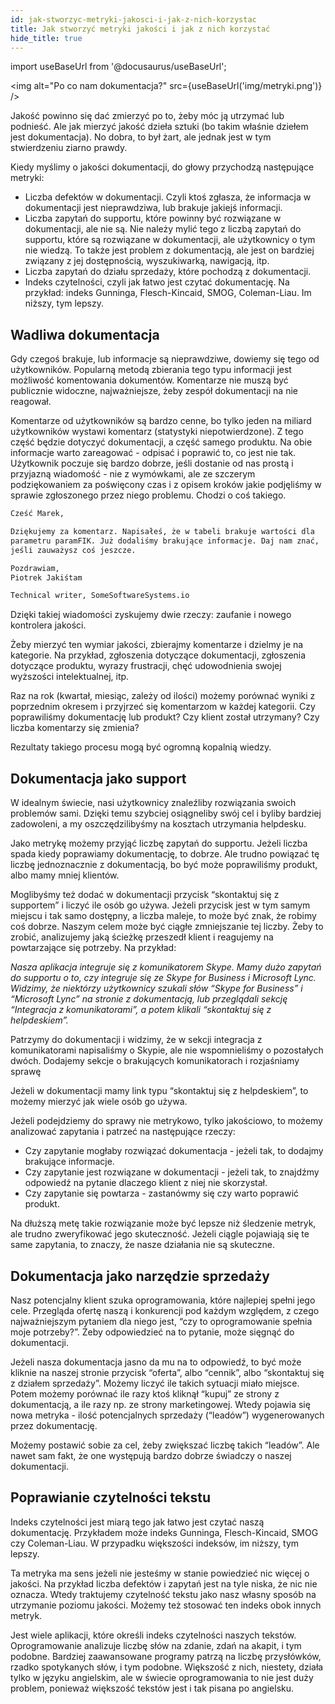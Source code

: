 ```yaml
---
id: jak-stworzyc-metryki-jakosci-i-jak-z-nich-korzystac
title: Jak stworzyć metryki jakości i jak z nich korzystać
hide_title: true
---
```


import useBaseUrl from '@docusaurus/useBaseUrl';

<img alt="Po co nam dokumentacja?" src={useBaseUrl('img/metryki.png')} />

Jakość powinno się dać zmierzyć po to, żeby móc ją utrzymać lub podnieść. Ale
jak mierzyć jakość dzieła sztuki (bo takim właśnie dziełem jest dokumentacja).
No dobra, to był żart, ale jednak jest w tym stwierdzeniu ziarno prawdy.

Kiedy myślimy o jakości dokumentacji, do głowy przychodzą następujące metryki:

-   Liczba defektów w dokumentacji. Czyli ktoś zgłasza, że informacja w
    dokumentacji jest nieprawdziwa, lub brakuje jakiejś informacji.
-   Liczba zapytań do supportu, które powinny być rozwiązane w dokumentacji, ale
    nie są. Nie należy mylić tego z liczbą zapytań do supportu, które są
    rozwiązane w dokumentacji, ale użytkownicy o tym nie wiedzą. To także jest
    problem z dokumentacją, ale jest on bardziej związany z jej dostępnością,
    wyszukiwarką, nawigacją, itp.
-   Liczba zapytań do działu sprzedaży, które pochodzą z dokumentacji.
-   Indeks czytelności, czyli jak łatwo jest czytać dokumentację. Na przykład:
    indeks Gunninga, Flesch-Kincaid, SMOG, Coleman-Liau. Im niższy, tym lepszy.

## Wadliwa dokumentacja

Gdy czegoś brakuje, lub informacje są nieprawdziwe, dowiemy się tego od
użytkowników. Popularną metodą zbierania tego typu informacji jest możliwość
komentowania dokumentów. Komentarze nie muszą być publicznie widoczne,
najważniejsze, żeby zespół dokumentacji na nie reagował.

Komentarze od użytkowników są bardzo cenne, bo tylko jeden na miliard
użytkowników wystawi komentarz (statystyki niepotwierdzone). Z tego część będzie
dotyczyć dokumentacji, a część samego produktu. Na obie informacje warto
zareagować - odpisać i poprawić to, co jest nie tak. Użytkownik poczuje się
bardzo dobrze, jeśli dostanie od nas prostą i przyjazną wiadomość - nie z
wymówkami, ale ze szczerym podziękowaniem za poświęcony czas i z opisem kroków
jakie podjęliśmy w sprawie zgłoszonego przez niego problemu. Chodzi o coś
takiego.

```txt
Cześć Marek,

Dziękujemy za komentarz. Napisałeś, że w tabeli brakuje wartości dla
parametru paramFIK. Już dodaliśmy brakujące informacje. Daj nam znać,
jeśli zauważysz coś jeszcze.

Pozdrawiam,
Piotrek Jakiśtam

Technical writer, SomeSoftwareSystems.io
```

Dzięki takiej wiadomości zyskujemy dwie rzeczy: zaufanie i nowego kontrolera
jakości.

Żeby mierzyć ten wymiar jakości, zbierajmy komentarze i dzielmy je na kategorie.
Na przykład, zgłoszenia dotyczące dokumentacji, zgłoszenia dotyczące produktu,
wyrazy frustracji, chęć udowodnienia swojej wyższości intelektualnej, itp.

Raz na rok (kwartał, miesiąc, zależy od ilości) możemy porównać wyniki z
poprzednim okresem i przyjrzeć się komentarzom w każdej kategorii. Czy
poprawiliśmy dokumentację lub produkt? Czy klient został utrzymany? Czy liczba
komentarzy się zmienia?

Rezultaty takiego procesu mogą być ogromną kopalnią wiedzy.

## Dokumentacja jako support

W idealnym świecie, nasi użytkownicy znaleźliby rozwiązania swoich problemów
sami. Dzięki temu szybciej osiągneliby swój cel i byliby bardziej zadowoleni, a
my oszczędzilibyśmy na kosztach utrzymania helpdesku.

Jako metrykę możemy przyjąć liczbę zapytań do supportu. Jeżeli liczba spada
kiedy poprawiamy dokumentację, to dobrze. Ale trudno powiązać tę liczbę
jednoznacznie z dokumentacją, bo być może poprawiliśmy produkt, albo mamy mniej
klientów.

Moglibyśmy też dodać w dokumentacji przycisk “skontaktuj się z supportem” i
liczyć ile osób go używa. Jeżeli przycisk jest w tym samym miejscu i tak samo
dostępny, a liczba maleje, to może być znak, że robimy coś dobrze. Naszym celem
może być ciągłe zmniejszanie tej liczby. Żeby to zrobić, analizujemy jaką
ścieżkę przeszedł klient i reagujemy na powtarzające się potrzeby. Na przykład:

_Nasza aplikacja integruje się z komunikatorem Skype. Mamy dużo zapytań do
supportu o to, czy integruje się ze Skype for Business i Microsoft Lync.
Widzimy, że niektórzy użytkownicy szukali słów “Skype for Business” i “Microsoft
Lync” na stronie z dokumentacją, lub przeglądali sekcję “Integracja z
komunikatorami”, a potem klikali “skontaktuj się z helpdeskiem”._

Patrzymy do dokumentacji i widzimy, że w sekcji integracja z komunikatorami
napisaliśmy o Skypie, ale nie wspomnieliśmy o pozostałych dwóch. Dodajemy sekcje
o brakujących komunikatorach i rozjaśniamy sprawę

Jeżeli w dokumentacji mamy link typu “skontaktuj się z helpdeskiem”, to możemy
mierzyć jak wiele osób go używa.

Jeżeli podejdziemy do sprawy nie metrykowo, tylko jakościowo, to możemy
analizować zapytania i patrzeć na następujące rzeczy:

-   Czy zapytanie mogłaby rozwiązać dokumentacja - jeżeli tak, to dodajmy
    brakujące informacje.
-   Czy zapytanie jest rozwiązane w dokumentacji - jeżeli tak, to znajdźmy
    odpowiedź na pytanie dlaczego klient z niej nie skorzystał.
-   Czy zapytanie się powtarza - zastanówmy się czy warto poprawić produkt.

Na dłuższą metę takie rozwiązanie może być lepsze niż śledzenie metryk, ale
trudno zweryfikować jego skuteczność. Jeżeli ciągle pojawiają się te same
zapytania, to znaczy, że nasze działania nie są skuteczne.

## Dokumentacja jako narzędzie sprzedaży

Nasz potencjalny klient szuka oprogramowania, które najlepiej spełni jego cele.
Przegląda ofertę naszą i konkurencji pod każdym względem, z czego najważniejszym
pytaniem dla niego jest, “czy to oprogramowanie spełnia moje potrzeby?”. Żeby
odpowiedzieć na to pytanie, może sięgnąć do dokumentacji.

Jeżeli nasza dokumentacja jasno da mu na to odpowiedź, to być może kliknie na
naszej stronie przycisk “oferta”, albo “cennik”, albo “skontaktuj się z działem
sprzedaży”. Możemy liczyć ile takich sytuacji miało miejsce. Potem możemy
porównać ile razy ktoś kliknął “kupuj” ze strony z dokumentacją, a ile razy np.
ze strony marketingowej. Wtedy pojawia się nowa metryka - ilość potencjalnych
sprzedaży (“leadów”) wygenerowanych przez dokumentację.

Możemy postawić sobie za cel, żeby zwiększać liczbę takich “leadów”. Ale nawet
sam fakt, że one występują bardzo dobrze świadczy o naszej dokumentacji.

## Poprawianie czytelności tekstu

Indeks czytelności jest miarą tego jak łatwo jest czytać naszą dokumentację.
Przykładem może indeks Gunninga, Flesch-Kincaid, SMOG czy Coleman-Liau. W
przypadku większości indeksów, im niższy, tym lepszy.

Ta metryka ma sens jeżeli nie jesteśmy w stanie powiedzieć nic więcej o jakości.
Na przykład liczba defektów i zapytań jest na tyle niska, że nic nie oznacza.
Wtedy traktujemy czytelność tekstu jako nasz własny sposób na utrzymanie poziomu
jakości. Możemy też stosować ten indeks obok innych metryk.

Jest wiele aplikacji, które określi indeks czytelności naszych tekstów.
Oprogramowanie analizuje liczbę słów na zdanie, zdań na akapit, i tym podobne.
Bardziej zaawansowane programy patrzą na liczbę przysłówków, rzadko spotykanych
słów, i tym podobne. Większość z nich, niestety, działa tylko w języku
angielskim, ale w świecie oprogramowania to nie jest duży problem, ponieważ
większość tekstów jest i tak pisana po angielsku.
